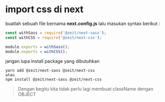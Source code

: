 # import css di next

buatlah sebuah file bernama **next.config.js**
lalu masukan syntax berikut :

```javascript
const withSass = require('@zeit/next-sass');
const withCSS = require('@zeit/next-css');

module.exports = withSass();
module.exports = withCSS();
```

jangan lupa install package yang dibutuhkan 

```
yarn add @zeit/next-sass @zeit/next-css
atau
npm install @zeit/next-sass @zeit/next-css
```

>Dengan begitu kita tidak perlu lagi membuat className dengan OBJECT
